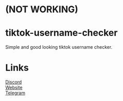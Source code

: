 # (NOT WORKING)
# tiktok-username-checker
 Simple and good looking tiktok username checker.
# Links
[Discord](https://discord.gg/kws)<br />
[Website](https://kwayservices.top)<br />
[Telegram](https://t.me/kwaytv)<br />
